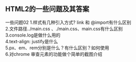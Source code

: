 ## HTML2的一些问题及其答案

一些问题02
1.样式有几种引入方式? link 和 @import有什么区别<br>
2.文件路径../main.css 、./main.css、main.css有什么区别<br>
3.console.log是做什么用的<br>
4.text-align: justify是什么<br>
5.px、em、rem分别是什么？有什么区别？如何使用<br>
6.对chrome 审查元素的功能做个简单的截图介绍<br>